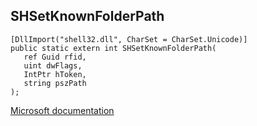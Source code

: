 ## SHSetKnownFolderPath

```
[DllImport("shell32.dll", CharSet = CharSet.Unicode)]
public static extern int SHSetKnownFolderPath(
   ref Guid rfid,
   uint dwFlags,
   IntPtr hToken,
   string pszPath
);
```

[Microsoft documentation](https://docs.microsoft.com/en-us/windows/win32/api/shlobj_core/nf-shlobj_core-shsetknownfolderpath)
